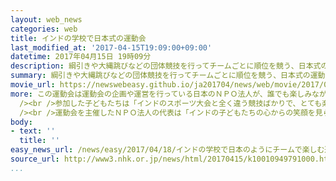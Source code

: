 ```yaml
---
layout: web_news
categories: web
title: インドの学校で日本式の運動会
last_modified_at: '2017-04-15T19:09:00+09:00'
datetime: 2017年04月15日 19時09分
description: 綱引きや大縄跳びなどの団体競技を行ってチームごとに順位を競う、日本式の運動会がインドの学校で１５日に行われ、地元の子どもたちが日本でおなじみの競技に挑戦しました。
summary: 綱引きや大縄跳びなどの団体競技を行ってチームごとに順位を競う、日本式の運動会がインドの学校で１５日に行われ、地元の子どもたちが日本でおなじみの競技に挑戦しました。
movie_url: https://newswebeasy.github.io/ja201704/news/web/movie/2017/04/18/k10010949791000.mp4
more: この運動会は運動会の企画や運営を行っている日本のＮＰＯ法人が、誰でも楽しみながら参加し、チームワークや協調性を学ぶことができる日本式の運動会のよさを、インドの人たちに知ってもらおうと開かれました。首都ニューデリーの学校のグラウンドには、小学生から高校生までおよそ１４００人が集まり、赤や青など４つのチームに分かれて参加しました。綱引きなど日本の運動会ではおなじみの競技も、インドの子どもたちにとっては目新しかったようで、中でも大縄跳びでは、ほとんどのチームが呼吸が合わず１回も飛べませんでしたが、子どもたちは笑顔で挑戦していました。<br
  /><br />参加した子どもたちは「インドのスポーツ大会と全く違う競技ばかりで、とても楽しかった。チームワークの大切さを学びました」と話していました。<br
  /><br />運動会を主催したＮＰＯ法人の代表は「インドの子どもたちの心からの笑顔を見られて、本当にやってよかったなと思いました。日本が誇るスポーツ文化である運動会の魅力をインドに広めていきたい」と話していました。ＮＰＯ法人では今後、ニューデリーの別の学校でも同じような運動会を開く予定だということです。
body:
- text: ''
  title: ''
easy_news_url: /news/easy/2017/04/18/インドの学校で日本のようにチームで楽しむ運動会を開く/
source_url: http://www3.nhk.or.jp/news/html/20170415/k10010949791000.html
...
```

